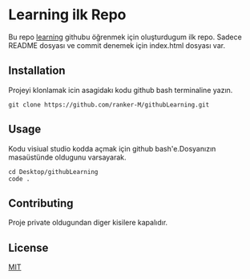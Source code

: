 # Learning ilk Repo

Bu repo [learning](https://docs.github.com/en/github/creating-cloning-and-archiving-repositories/cloning-a-repository) githubu öğrenmek için oluşturdugum ilk repo. Sadece README dosyası ve commit denemek için index.html dosyası var.

## Installation

Projeyi klonlamak icin asagidakı kodu github bash terminaline yazın.

```
git clone https://github.com/ranker-M/githubLearning.git
```

## Usage

Kodu visiual studio kodda açmak için github bash'e.Dosyanızın masaüstünde oldugunu varsayarak.

```
cd Desktop/githubLearning
code .
```

## Contributing

Proje private oldugundan diger kisilere kapalıdır.

## License

[MIT](https://github.com/ranker-M/githubLearning/blob/main/LICENSE)
